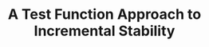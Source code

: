 ---
title: "A Test Function Approach to Incremental Stability"
collection: publications
category: preprint
authors: "Daniel Pfrommer, <b>Max Simchowitz</b>, Ali Jadbabaie"
venue: 'Under Submission'
year: 2025
selected: true
paperurl: ''
---